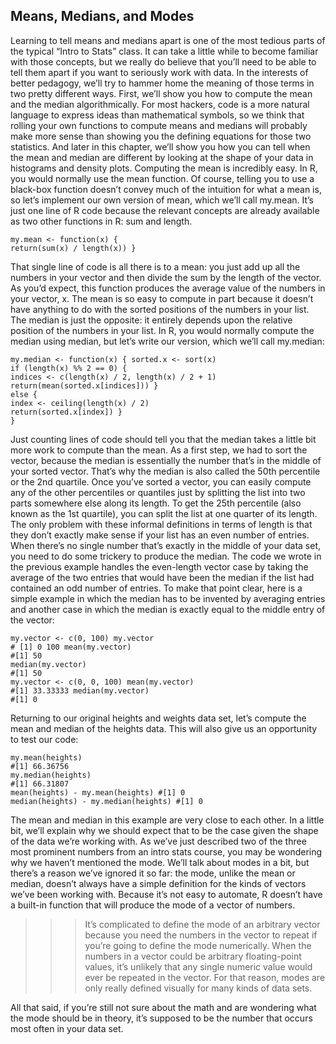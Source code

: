 ## Means, Medians, and Modes ##

Learning to tell means and medians apart is one of the most tedious parts of the typical “Intro to Stats” class. It can take a little while to become familiar with those concepts, but we really do believe that you’ll need to be able to tell them apart if you want to seriously work with data. In the interests of better pedagogy, we’ll try to hammer home the meaning of those terms in two pretty different ways. First, we’ll show you how to compute the mean and the median algorithmically. For most hackers, code is a more natural language to express ideas than mathematical symbols, so we think that rolling your own functions to compute means and medians will probably make more sense than showing you the defining equations for those two statistics. And later in this chapter, we’ll show you how you can tell when the mean and median are different by looking at the shape of your data in histograms and density plots.
Computing the mean is incredibly easy. In R, you would normally use the mean function. Of course, telling you to use a black-box function doesn’t convey much of the intuition for what a mean is, so let’s implement our own version of mean, which we’ll call my.mean. It’s just one line of R code because the relevant concepts are already available as two other functions in R: sum and length.
    
    my.mean <- function(x) {
    return(sum(x) / length(x)) }

That single line of code is all there is to a mean: you just add up all the numbers in your vector and then divide the sum by the length of the vector. As you’d expect, this function produces the average value of the numbers in your vector, x. The mean is so easy to compute in part because it doesn’t have anything to do with the sorted positions of the numbers in your list.
The median is just the opposite: it entirely depends upon the relative position of the numbers in your list. In R, you would normally compute the median using median, but let’s write our version, which we’ll call my.median:

    my.median <- function(x) { sorted.x <- sort(x)
    if (length(x) %% 2 == 0) {
    indices <- c(length(x) / 2, length(x) / 2 + 1)
    return(mean(sorted.x[indices])) }
    else {
    index <- ceiling(length(x) / 2)
    return(sorted.x[index]) }
    }

Just counting lines of code should tell you that the median takes a little bit more work to compute than the mean. As a first step, we had to sort the vector, because the median is essentially the number that’s in the middle of your sorted vector. That’s why the median is also called the 50th percentile or the 2nd quartile. Once you’ve sorted a vector, you can easily compute any of the other percentiles or quantiles just by splitting the list into two parts somewhere else along its length. To get the 25th percentile (also known as the 1st quartile), you can split the list at one quarter of its length.
The only problem with these informal definitions in terms of length is that they don’t exactly make sense if your list has an even number of entries. When there’s no single number that’s exactly in the middle of your data set, you need to do some trickery to produce the median. The code we wrote in the previous example handles the even-length vector case by taking the average of the two entries that would have been the median if the list had contained an odd number of entries.
To make that point clear, here is a simple example in which the median has to be invented by averaging entries and another case in which the median is exactly equal to the middle entry of the vector:

    my.vector <- c(0, 100) my.vector
    # [1] 0 100 mean(my.vector)
    #[1] 50
    median(my.vector)
    #[1] 50
    my.vector <- c(0, 0, 100) mean(my.vector)
    #[1] 33.33333 median(my.vector)
    #[1] 0

Returning to our original heights and weights data set, let’s compute the mean and median of the heights data. This will also give us an opportunity to test our code:

    my.mean(heights)
    #[1] 66.36756
    my.median(heights)
    #[1] 66.31807
    mean(heights) - my.mean(heights) #[1] 0
    median(heights) - my.median(heights) #[1] 0

The mean and median in this example are very close to each other. In a little bit, we’ll explain why we should expect that to be the case given the shape of the data we’re working with.
As we’ve just described two of the three most prominent numbers from an intro stats course, you may be wondering why we haven’t mentioned the mode. We’ll talk about modes in a bit, but there’s a reason we’ve ignored it so far: the mode, unlike the mean or median, doesn’t always have a simple definition for the kinds of vectors we’ve been working with. Because it’s not easy to automate, R doesn’t have a built-in function that will produce the mode of a vector of numbers.

>>>It’s complicated to define the mode of an arbitrary vector because you need the numbers in the vector to repeat if you’re going to define the mode numerically. When the numbers in a vector could be arbitrary floating-point values, it’s unlikely that any single numeric value would ever be repeated in the vector. For that reason, modes are only really defined visually for many kinds of data sets.

All that said, if you’re still not sure about the math and are wondering what the mode should be in theory, it’s supposed to be the number that occurs most often in your data set.
